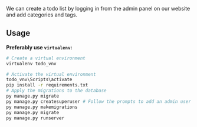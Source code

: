 We can create a todo list by logging in from the admin panel on our website and add categories and tags.



## Usage

**Preferably use `virtualenv`:**

```bash
# Create a virtual environment
virtualenv todo_vnv

# Activate the virtual environment
todo_vnv\Scripts\activate
pip install -r requirements.txt
# Apply the migrations to the database 
py manage.py migrate 
py manage.py createsuperuser # Follow the prompts to add an admin user
py manage.py makemigrations
py manage.py migrate
py manage.py runserver   		
```
